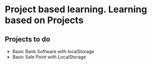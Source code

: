 <h1>Project  based learning. Learning based on Projects</h1>

<h2>Projects to do</h2>
<ul>
 <li>Basic Bank Software with localStorage</li>
 <li>Basic Sale Point with LocalStorage</li>
</ul>